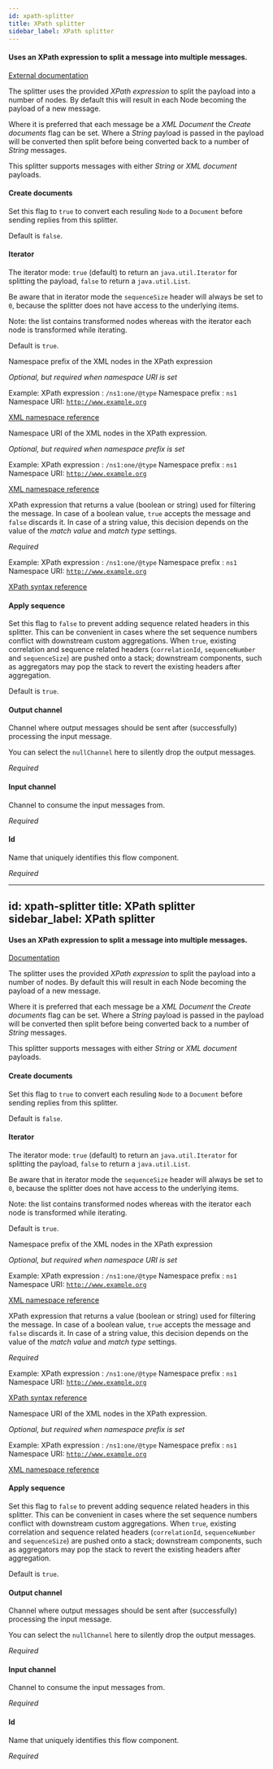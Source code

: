 ```yaml
---
id: xpath-splitter
title: XPath splitter
sidebar_label: XPath splitter
---
```

#### Uses an XPath expression to split a message into multiple messages.
<a href="https://docs.spring.io/spring-integration/docs/4.3.x/reference/html/xml.html#xpath-splitting" target="_blank">External documentation</a>

The splitter uses the provided <i>XPath expression</i> to split the payload into a number of nodes. By default this will result in each Node becoming the payload of a new message. 

Where it is preferred that each message be a <i>XML Document</i> the <i>Create documents</i> flag can be set. Where a <i>String</i> payload is passed in the payload will be converted then split before being converted back to a number of <i>String</i> messages. 

This splitter supports messages with either <i>String</i> or <i>XML document</i> payloads.

#### Create documents
Set this flag to <code>true</code> to convert each resuling <code>Node</code> to a <code>Document</code> before sending replies from this splitter.

Default is <code>false</code>.

#### Iterator
The iterator mode: <code>true</code> (default) to return an <code>java.util.Iterator</code> for splitting the payload, <code>false</code> to return a <code>java.util.List</code>. 

Be aware that in iterator mode the <code>sequenceSize</code> header will always be set to <code>0</code>, because the splitter does not have access to the underlying items.

Note: the list contains transformed nodes whereas with the iterator each node is transformed while iterating.

Default is <code>true</code>.


Namespace prefix of the XML nodes in the XPath expression

<i>Optional, but required when namespace URI is set</i>

Example:
XPath expression : <code>/ns1:one/@type</code>
Namespace prefix : <code>ns1</code>
Namespace URI: <code>http://www.example.org</code>

<a href="https://www.w3schools.com/xml/xml_namespaces.asp" onclick="window.open('https://www.w3schools.com/xml/xml_namespaces.asp');" target="_blank">XML namespace reference</a>


Namespace URI of the XML nodes in the XPath expression.

<i>Optional, but required when namespace prefix is set</i>

Example:
XPath expression : <code>/ns1:one/@type</code>
Namespace prefix : <code>ns1</code>
Namespace URI: <code>http://www.example.org</code>

<a href="https://www.w3schools.com/xml/xml_namespaces.asp" onclick="window.open('https://www.w3schools.com/xml/xml_namespaces.asp');" target="_blank">XML namespace reference</a>


XPath expression that returns a value (boolean or string) used for filtering the message. In case of a boolean value, <code>true</code> accepts the message and <code>false</code> discards it. In case of a string value, this decision depends on the value of the <i>match value</i> and <i>match type</i> settings.

<i>Required</i>

Example:
XPath expression : <code>/ns1:one/@type</code>
Namespace prefix : <code>ns1</code>
Namespace URI: <code>http://www.example.org</code>

<a href="https://www.w3schools.com/xml/xpath_syntax.asp" onclick="window.open('https://www.w3schools.com/xml/xpath_syntax.asp');" target="_blank">XPath syntax reference</a>

#### Apply sequence
Set this flag to <code>false</code> to prevent adding sequence related headers in this splitter. This can be convenient in cases where the set sequence numbers conflict with downstream custom aggregations. When <code>true</code>, existing correlation and sequence related headers (<code>correlationId</code>, <code>sequenceNumber</code> and <code>sequenceSize</code>) are pushed onto a stack; downstream components, such as aggregators may pop the stack to revert the existing headers after aggregation.

Default is <code>true</code>.

#### Output channel
Channel where output messages should be sent after (successfully) processing the input message.

You can select the <code>nullChannel</code> here to silently drop the output messages.

<i>Required</i>

#### Input channel
Channel to consume the input messages from.

<i>Required</i>

#### Id
Name that uniquely identifies this flow component.

<i>Required</i>

---
id: xpath-splitter
title: XPath splitter
sidebar_label: XPath splitter
---
#### Uses an XPath expression to split a message into multiple messages.
<a href="http://docs.spring.io/spring-integration/docs/2.1.x/reference/html/xml.html#xpath-splitting" target="_blank">Documentation</a>

The splitter uses the provided <i>XPath expression</i> to split the payload into a number of nodes. By default this will result in each Node becoming the payload of a new message. 

Where it is preferred that each message be a <i>XML Document</i> the <i>Create documents</i> flag can be set. Where a <i>String</i> payload is passed in the payload will be converted then split before being converted back to a number of <i>String</i> messages. 

This splitter supports messages with either <i>String</i> or <i>XML document</i> payloads.

#### Create documents
Set this flag to <code>true</code> to convert each resuling <code>Node</code> to a <code>Document</code> before sending replies from this splitter.

Default is <code>false</code>.

#### Iterator
The iterator mode: <code>true</code> (default) to return an <code>java.util.Iterator</code> for splitting the payload, <code>false</code> to return a <code>java.util.List</code>. 

Be aware that in iterator mode the <code>sequenceSize</code> header will always be set to <code>0</code>, because the splitter does not have access to the underlying items.

Note: the list contains transformed nodes whereas with the iterator each node is transformed while iterating.

Default is <code>true</code>.


Namespace prefix of the XML nodes in the XPath expression

<i>Optional, but required when namespace URI is set</i>

Example:
XPath expression : <code>/ns1:one/@type</code>
Namespace prefix : <code>ns1</code>
Namespace URI: <code>http://www.example.org</code>

<a href="https://www.w3schools.com/xml/xml_namespaces.asp" onclick="window.open('https://www.w3schools.com/xml/xml_namespaces.asp');" target="_blank">XML namespace reference</a>


XPath expression that returns a value (boolean or string) used for filtering the message. In case of a boolean value, <code>true</code> accepts the message and <code>false</code> discards it. In case of a string value, this decision depends on the value of the <i>match value</i> and <i>match type</i> settings.

<i>Required</i>

Example:
XPath expression : <code>/ns1:one/@type</code>
Namespace prefix : <code>ns1</code>
Namespace URI: <code>http://www.example.org</code>

<a href="https://www.w3schools.com/xml/xpath_syntax.asp" onclick="window.open('https://www.w3schools.com/xml/xpath_syntax.asp');" target="_blank">XPath syntax reference</a>


Namespace URI of the XML nodes in the XPath expression.

<i>Optional, but required when namespace prefix is set</i>

Example:
XPath expression : <code>/ns1:one/@type</code>
Namespace prefix : <code>ns1</code>
Namespace URI: <code>http://www.example.org</code>

<a href="https://www.w3schools.com/xml/xml_namespaces.asp" onclick="window.open('https://www.w3schools.com/xml/xml_namespaces.asp');" target="_blank">XML namespace reference</a>

#### Apply sequence
Set this flag to <code>false</code> to prevent adding sequence related headers in this splitter. This can be convenient in cases where the set sequence numbers conflict with downstream custom aggregations. When <code>true</code>, existing correlation and sequence related headers (<code>correlationId</code>, <code>sequenceNumber</code> and <code>sequenceSize</code>) are pushed onto a stack; downstream components, such as aggregators may pop the stack to revert the existing headers after aggregation.

Default is <code>true</code>.

#### Output channel
Channel where output messages should be sent after (successfully) processing the input message.

You can select the <code>nullChannel</code> here to silently drop the output messages.

<i>Required</i>

#### Input channel
Channel to consume the input messages from.

<i>Required</i>

#### Id
Name that uniquely identifies this flow component.

<i>Required</i>

